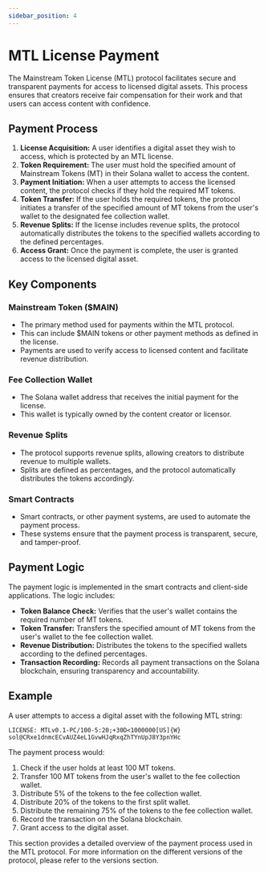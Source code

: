 ```yaml
---
sidebar_position: 4
---
```


# MTL License Payment

The Mainstream Token License (MTL) protocol facilitates secure and transparent payments for access to licensed digital assets. This process ensures that creators receive fair compensation for their work and that users can access content with confidence.

## Payment Process

1.  **License Acquisition:** A user identifies a digital asset they wish to access, which is protected by an MTL license.
2.  **Token Requirement:** The user must hold the specified amount of Mainstream Tokens (MT) in their Solana wallet to access the content.
3.  **Payment Initiation:** When a user attempts to access the licensed content, the protocol checks if they hold the required MT tokens.
4.  **Token Transfer:** If the user holds the required tokens, the protocol initiates a transfer of the specified amount of MT tokens from the user's wallet to the designated fee collection wallet.
5.  **Revenue Splits:** If the license includes revenue splits, the protocol automatically distributes the tokens to the specified wallets according to the defined percentages.
6.  **Access Grant:** Once the payment is complete, the user is granted access to the licensed digital asset.

## Key Components

### Mainstream Token ($MAIN)

-   The primary method used for payments within the MTL protocol.
-   This can include $MAIN tokens or other payment methods as defined in the license.
-   Payments are used to verify access to licensed content and facilitate revenue distribution.

### Fee Collection Wallet

-   The Solana wallet address that receives the initial payment for the license.
-   This wallet is typically owned by the content creator or licensor.

### Revenue Splits

-   The protocol supports revenue splits, allowing creators to distribute revenue to multiple wallets.
-   Splits are defined as percentages, and the protocol automatically distributes the tokens accordingly.

### Smart Contracts

-   Smart contracts, or other payment systems, are used to automate the payment process.
-   These systems ensure that the payment process is transparent, secure, and tamper-proof.

## Payment Logic

The payment logic is implemented in the smart contracts and client-side applications. The logic includes:

-   **Token Balance Check:** Verifies that the user's wallet contains the required number of MT tokens.
-   **Token Transfer:** Transfers the specified amount of MT tokens from the user's wallet to the fee collection wallet.
-   **Revenue Distribution:** Distributes the tokens to the specified wallets according to the defined percentages.
-   **Transaction Recording:** Records all payment transactions on the Solana blockchain, ensuring transparency and accountability.

## Example

A user attempts to access a digital asset with the following MTL string:

```
LICENSE: MTLv0.1-PC/100-5:20;+30D<1000000[US]{W}
sol@CRxe1dnmcECvAUZ4eL1GvwHJqRxqZhTYnUpJ8Y3pnYHc
```

The payment process would:

1.  Check if the user holds at least 100 MT tokens.
2.  Transfer 100 MT tokens from the user's wallet to the fee collection wallet.
3.  Distribute 5% of the tokens to the fee collection wallet.
4.  Distribute 20% of the tokens to the first split wallet.
5.  Distribute the remaining 75% of the tokens to the fee collection wallet.
6.  Record the transaction on the Solana blockchain.
7.  Grant access to the digital asset.

This section provides a detailed overview of the payment process used in the MTL protocol. For more information on the different versions of the protocol, please refer to the versions section.
